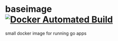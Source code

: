# baseimage [![Docker Automated Build](https://img.shields.io/docker/automated/jrottenberg/ffmpeg.svg)](https://hub.docker.com/r/semior/baseimage)
small docker image for running go apps
